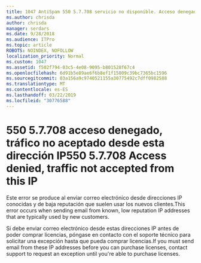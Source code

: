 ```yaml
---
title: 1047 AntiSpam 550 5.7.708 servicio no disponible. Acceso denegado, no se aceptó el tráfico desde esta IP
ms.author: chrisda
author: chrisda
manager: serdars
ms.date: 9/28/2018
ms.audience: ITPro
ms.topic: article
ROBOTS: NOINDEX, NOFOLLOW
localization_priority: Normal
ms.custom: 1047
ms.assetid: f502f794-03c5-4e08-9095-b801528f67c4
ms.openlocfilehash: 6d91b5e89ae6f6b8ef1f15809c39bc7365bc1596
ms.sourcegitcommit: 03a156a9c9740521155a30775492c7dff0982588
ms.translationtype: MT
ms.contentlocale: es-ES
ms.lasthandoff: 03/22/2019
ms.locfileid: "30776588"
---
```

# <a name="550-57708-access-denied-traffic-not-accepted-from-this-ip"></a><span data-ttu-id="18271-103">550 5.7.708 acceso denegado, tráfico no aceptado desde esta dirección IP</span><span class="sxs-lookup"><span data-stu-id="18271-103">550 5.7.708 Access denied, traffic not accepted from this IP</span></span>

<span data-ttu-id="18271-104">Este error se produce al enviar correo electrónico desde direcciones IP conocidas y de baja reputación que suelen usar los nuevos clientes.</span><span class="sxs-lookup"><span data-stu-id="18271-104">This error occurs when sending email from known, low reputation IP addresses that are typically used by new customers.</span></span>
  
<span data-ttu-id="18271-105">Si debe enviar correo electrónico desde estas direcciones IP antes de poder comprar licencias, póngase en contacto con el soporte técnico para solicitar una excepción hasta que pueda comprar licencias.</span><span class="sxs-lookup"><span data-stu-id="18271-105">If you must send email from these IP addresses before you can purchase licenses, contact support to request an exception until you're able to purchase licenses.</span></span>
  

